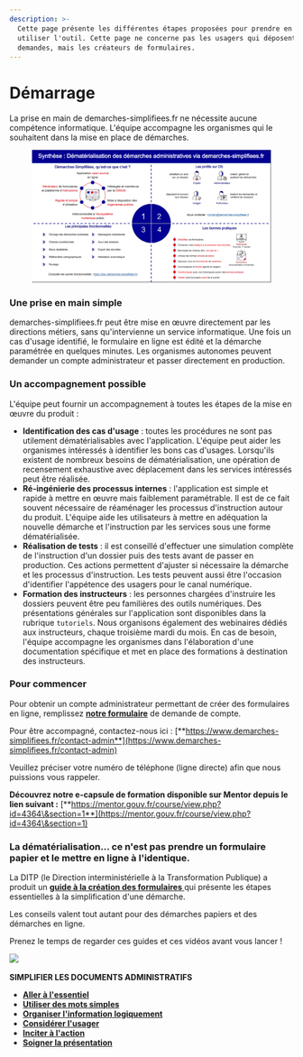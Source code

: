 ```yaml
---
description: >-
  Cette page présente les différentes étapes proposées pour prendre en main et
  utiliser l'outil. Cette page ne concerne pas les usagers qui déposent des
  demandes, mais les créateurs de formulaires.
---
```


# Démarrage

La prise en main de demarches-simplifiees.fr ne nécessite aucune compétence informatique. L'équipe accompagne les organismes qui le souhaitent dans la mise en place de démarches.

<figure><img src=".gitbook/assets/image (251).png" alt=""><figcaption></figcaption></figure>

### Une prise en main simple

demarches-simplifiees.fr  peut être mise en œuvre directement par les directions métiers, sans qu'intervienne un service informatique. Une fois un cas d'usage identifié, le formulaire en ligne est édité et la démarche paramétrée en quelques minutes. Les organismes autonomes peuvent demander un compte administrateur et passer directement en production.

### Un accompagnement possible

L'équipe peut fournir un accompagnement à toutes les étapes de la mise en œuvre du produit :

* **Identification des cas d'usage** : toutes les procédures ne sont pas utilement dématérialisables avec l'application. L'équipe peut aider les organismes intéressés à identifier les bons cas d'usages. Lorsqu'ils existent de nombreux besoins de dématérialisation, une opération de recensement exhaustive avec déplacement dans les services intéressés peut être réalisée.
* **Ré-ingénierie des processus internes** : l'application est simple et rapide à mettre en œuvre mais faiblement paramétrable. Il est de ce fait souvent nécessaire de réaménager les processus d'instruction autour du produit. L'équipe aide les utilisateurs à mettre en adéquation la nouvelle démarche et l'instruction par les services sous une forme dématérialisée.
* **Réalisation de tests** : il est conseillé d'effectuer une simulation complète de l'instruction d'un dossier puis des tests avant de passer en production. Ces actions permettent d'ajuster si nécessaire la démarche et les processus d'instruction. Les tests peuvent aussi être l'occasion d'identifier l'appétence des usagers pour le canal numérique.
* **Formation des instructeurs** : les personnes chargées d'instruire les dossiers peuvent être peu familières des outils numériques. Des présentations générales sur l'application sont disponibles dans la rubrique `tutoriels`. Nous organisons également des webinaires dédiés aux instructeurs, chaque troisième mardi du mois. En cas de besoin, l'équipe accompagne les organismes dans l'élaboration d'une documentation spécifique et met en place des formations à destination des instructeurs.

### Pour commencer

Pour obtenir un compte administrateur permettant de créer des formulaires en ligne, remplissez [**notre formulaire**](https://www.demarches-simplifiees.fr/demandes/new) de demande de compte.

Pour être accompagné, contactez-nous ici : [**https://www.demarches-simplifiees.fr/contact-admin**](https://www.demarches-simplifiees.fr/contact-admin)

Veuillez préciser votre numéro de téléphone (ligne directe) afin que nous puissions vous rappeler.&#x20;

**Découvrez notre e-capsule de formation disponible sur Mentor depuis le lien suivant :** [**https://mentor.gouv.fr/course/view.php?id=4364\&section=1**](https://mentor.gouv.fr/course/view.php?id=4364\&section=1)

### La dématérialisation... ce n'est pas prendre un formulaire papier et le mettre en ligne à l'identique.

La DITP (le Direction interministérielle à la Transformation Publique) a produit un [**guide à la création des formulaires** ](https://www.modernisation.gouv.fr/outils-et-formations/simplifier-les-documents-administratifs)qui présente les étapes essentielles à la simplification d'une démarche.

Les conseils valent tout autant pour des démarches papiers et des démarches en ligne.

Prenez le temps de regarder ces guides et ces vidéos avant vous lancer !

![](.gitbook/assets/sexercer_aux_methodes_de_simplification.jpg)

**SIMPLIFIER LES DOCUMENTS ADMINISTRATIFS**&#x20;

* [**Aller à l'essentiel**](https://www.modernisation.gouv.fr/outils-et-formations/simplifier-les-documents-administratifs#Essentiel)
* [**Utiliser des mots simples**](https://www.modernisation.gouv.fr/outils-et-formations/simplifier-les-documents-administratifs#MotsSimples)
* [**Organiser l'information logiquement**](https://www.modernisation.gouv.fr/outils-et-formations/simplifier-les-documents-administratifs#OrganiserInfo)
* [**Considérer l'usager**](https://www.modernisation.gouv.fr/outils-et-formations/simplifier-les-documents-administratifs#ConsidererUsager)
* [**Inciter à l'action**](https://www.modernisation.gouv.fr/outils-et-formations/simplifier-les-documents-administratifs#InciterALaction)
* [**Soigner la présentation**](https://www.modernisation.gouv.fr/outils-et-formations/simplifier-les-documents-administratifs#SoignerPresentation)

